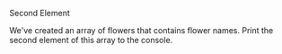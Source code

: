 Second Element


We've created an array of flowers that contains flower names. Print the second element of this array to the console.

